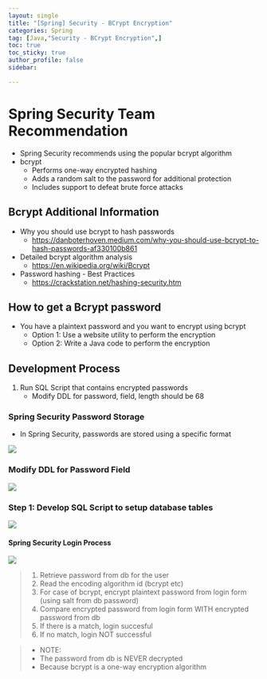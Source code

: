 ```yaml
---
layout: single
title: "[Spring] Security - BCrypt Encryption"
categories: Spring
tag: [Java,"Security - BCrypt Encryption",]
toc: true
toc_sticky: true
author_profile: false
sidebar:

---
```

# Spring Security Team Recommendation
- Spring Security recommends using the popular bcrypt algorithm
- bcrypt
	- Performs one-way encrypted hashing
	- Adds a random salt to the password for additional protection
	- Includes support to defeat brute force attacks

## Bcrypt Additional Information
- Why you should use bcrypt to hash passwords
	- https://danboterhoven.medium.com/why-you-should-use-bcrypt-to-hash-passwords-af330100b861
- Detailed bcrypt algorithm analysis
	- https://en.wikipedia.org/wiki/Bcrypt
- Password hashing - Best Practices
	- https://crackstation.net/hashing-security.htm

## How to get a Bcrypt password
- You have a plaintext password and you want to encrypt using bcrypt
	- Option 1: Use a website utility to perform the encryption
	- Option 2: Write a Java code to perform the encryption

## Development Process
1. Run SQL Script that contains encrypted passwords
	- Modify DDL for password, field, length should be 68

### Spring Security Password Storage
- In Spring Security, passwords are stored using a specific format

![](https://i.imgur.com/M3Xvt1v.png)


### Modify DDL for Password Field

![](https://i.imgur.com/ExqgTPR.png)


### Step 1: Develop SQL Script to setup database tables

![](https://i.imgur.com/9HUH1JT.png)


#### Spring Security Login Process

![](https://i.imgur.com/f0BVPXW.png)


>1. Retrieve password from db for the user
>2. Read the encoding algorithm id (bcrypt etc)
>3. For case of bcrypt, encrypt plaintext password from login form (using salt from db password)
>4. Compare encrypted password from login form WITH encrypted password from db
>5. If there is a match, login succesful
>6. If no match, login NOT successful

>- NOTE: 
>- The password from db is NEVER decrypted
>- Because bcrypt is a one-way encryption algorithm




